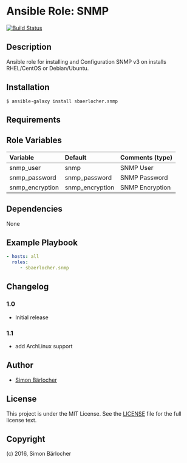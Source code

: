 # Ansible Role: SNMP
[![Build Status](https://travis-ci.org/sbaerlocher/ansible.snmp.svg?branch=master)](https://travis-ci.org/sbaerlocher/ansible.snmp)

## Description

Ansible role for installing and Configuration SNMP v3 on installs RHEL/CentOS or Debian/Ubuntu.

## Installation

```
$ ansible-galaxy install sbaerlocher.snmp
```

## Requirements

## Role Variables

| Variable             | Default         | Comments (type)                                   |
| :---                 | :---            | :---                                              |
| snmp_user            | snmp            | SNMP User                                         |
| snmp_password        | snmp_password   | SNMP Password                                     |
| snmp_encryption      | snmp_encryption | SNMP Encryption                                   |

## Dependencies

None 

## Example Playbook

```yml
- hosts: all
  roles:
     - sbaerlocher.snmp
```

## Changelog

### 1.0

* Initial release

### 1.1

* add ArchLinux support

## Author

* [Simon Bärlocher](https://sbaerlocher.ch)
 
## License

This project is under the MIT License. See the [LICENSE](https://sbaerlo.ch/licence) file for the full license text.

## Copyright

(c) 2016, Simon Bärlocher